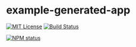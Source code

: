 # example-generated-app

[![MIT License](https://img.shields.io/badge/license-mit-green.svg?style=flat-square)](https://opensource.org/licenses/MIT)
[![Build Status](https://travis-ci.org/oprogramador/example-generated-app.svg?branch=master)](https://travis-ci.org/oprogramador/example-generated-app
)

[![NPM status](https://nodei.co/npm/example-generated-app.png?downloads=true&stars=true)](https://npmjs.org/package/example-generated-app
)
